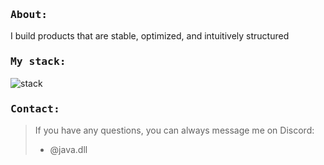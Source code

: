 <samp>
  <h3>About:</h3>
</samp>

I build products that are stable, optimized, and intuitively structured

<samp>
  <h3>My stack:</h3>
</samp>

![stack](https://go-skill-icons.vercel.app/api/icons?i=luau,lua,java,figma,aftereffects,vscode&perline=3) 

<samp>
  <h3>Contact:</h3>
</samp>

> If you have any questions, you can always message me on Discord:  
> - @java.dll
